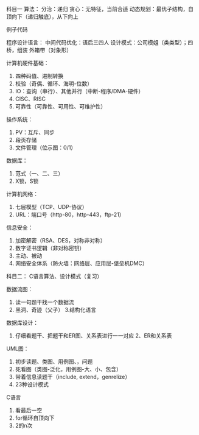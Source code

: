 科目一
算法：
分治：递归
贪心：无特征，当前合适
动态规划：最优子结构，自顶向下（递归触底），从下向上

例子代码

程序设计语言：
中间代码优化：语后三四人
设计模式：公司模姐（类类型）；四桥，组装 外箱带（对象形）

计算机硬件基础：
1. 四种码值、进制转换
2. 校验（奇偶、循环、海明-位数）
3. IO：查询（串行）、其他并行（中断-程序/DMA-硬件）
4. CISC、RISC
5. 可靠性（可靠性、可用性、可维护性）

操作系统：
1. PV：互斥、同步
2. 段页存储
3. 文件管理（位示图：0/1）

数据库：
1. 范式（一、二、三）
2. X锁，S锁

计算机网络：
1. 七层模型（TCP、UDP-协议）
2. URL：端口号（http-80，http-443，ftp-21）

信息安全：
1. 加密解密（RSA、DES，对称非对称）
2. 数字证书逻辑（非对称密钥）
3. 主动、被动
4. 网络安全体系（防火墙：网络层、应用层-堡垒机DMC）

科目二：
C语言算法、设计模式（复习）

数据流图：
1. 读一句题干找一个数据流
2. 黑洞、奇迹（父子）
3.结构化语言

数据库设计：
1. 仔细看题干、把题干和ER图、关系表进行一一对应
2、ER和关系表


UML图：
1. 初步读题、类图、用例图、，问题
2. 死看图（类图-泛化，用例图-大、小、包含）
3. 带着信息读题干（include, extend，genrelize）
4. 23种设计模式

C语言
1. 看最后一空
2. for循环自顶向下
3. 2的n次
